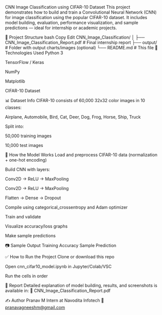 CNN Image Classification using CIFAR-10 Dataset
This project demonstrates how to build and train a Convolutional Neural Network (CNN) for image classification using the popular CIFAR-10 dataset. It includes model building, evaluation, performance visualization, and sample predictions — ideal for internship or academic projects.

📁 Project Structure
bash
Copy
Edit
CNN_Image_Classification/
│
├── CNN_Image_Classification_Report.pdf  # Final internship report
├── output/                        # Folder with output charts/images (optional)
└── README.md                      # This file
🧰 Technologies Used
Python 3

TensorFlow / Keras

NumPy

Matplotlib

CIFAR-10 Dataset

📊 Dataset Info
CIFAR-10 consists of 60,000 32x32 color images in 10 classes:

Airplane, Automobile, Bird, Cat, Deer, Dog, Frog, Horse, Ship, Truck

Split into:

50,000 training images

10,000 test images

🚀 How the Model Works
Load and preprocess CIFAR-10 data (normalization + one-hot encoding)

Build CNN with layers:

Conv2D → ReLU → MaxPooling

Conv2D → ReLU → MaxPooling

Flatten → Dense → Dropout

Compile using categorical_crossentropy and Adam optimizer

Train and validate

Visualize accuracy/loss graphs

Make sample predictions

📷 Sample Output
Training Accuracy	Sample Prediction

✅ How to Run the Project
Clone or download this repo

Open cnn_cifar10_model.ipynb in Jupyter/Colab/VSC

Run the cells in order

📄 Report
Detailed explanation of model building, results, and screenshots is available in:
📘 CNN_Image_Classification_Report.pdf

✍️ Author
Pranav M
Intern at Navodita Infotech
📧 pranavagneeshm@gmail.com

